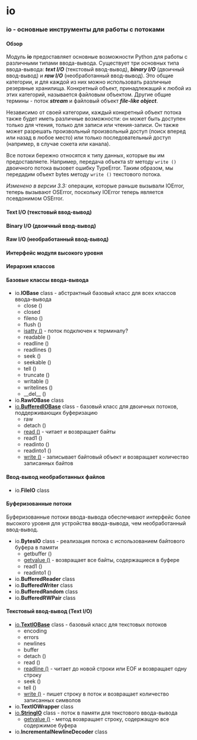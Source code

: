 # io

### io - основные инструменты для работы с потоками

#### Обзор

Модуль **io** предоставляет основные возможности Python для работы с различными типами ввода-вывода. Существует три основных типа ввода-вывода: _**text I/O**_ \(текстовый ввод-вывод\), _**binary I/O**_ \(двоичный ввод-вывод\) и _**raw I/O**_ \(необработанный ввод-вывод\). Это общие категории, и для каждой из них можно использовать различные резервные хранилища. Конкретный объект, принадлежащий к любой из этих категорий, называется файловым объектом. Другие общие термины - поток _**stream**_ и файловый объект _**file-like object**_.

Независимо от своей категории, каждый конкретный объект потока также будет иметь различные возможности: он может быть доступен только для чтения, только для записи или чтения-записи. Он также может разрешать произвольный произвольный доступ \(поиск вперед или назад в любое место\) или только последовательный доступ \(например, в случае сокета или канала\).

Все потоки бережно относятся к типу данных, которые вы им предоставляете. Например, передача объекта str методу `write ()` двоичного потока вызовет ошибку TypeError. Таким образом, мы передадим объект bytes методу `write ()` текстового потока.

_Изменено в версии 3.3:_ операции, которые раньше вызывали IOError, теперь вызывают OSError, поскольку IOError теперь является псевдонимом OSError.

#### Text I/O \(текстовый ввод-вывод\)

#### Binary I/O \(двоичный ввод-вывод\)

#### Raw I/O \(необработанный ввод-вывод\)

#### Интерфейс модуля высокого уровня

#### Иерархия классов

#### Базовые классы ввода-вывода

* io.**IOBase** class - абстрактный базовый класс для всех классов ввода-вывода
  * close \(\)
  * closed
  * fileno \(\)
  * flush \(\)
  * [isatty \(\)](io.iobase/io.iobase.isatty.md) - поток подключен к терминалу?
  * readable \(\)
  * readline \(\)
  * readlines \(\)
  * seek \(\)
  * seekable \(\)
  * tell \(\)
  * truncate \(\)
  * writable \(\)
  * writelines \(\)
  * \_\_del\_\_ \(\)
* io.**RawIOBase** class
* [io.**BufferedIOBase**](io.bufferediobase/) class - базовый класс для двоичных потоков, поддерживающих буферизацию
  * raw
  * detach \(\)
  * [read \(\)](io.bufferediobase/io.bufferediobase.read.md) - читает и возвращает байты
  * read1 \(\)
  * readinto \(\)
  * readinto1 \(\)
  * [write \(\)](io.bufferediobase/io.bufferediobase.write.md) - записывает байтовый объект и возвращает количество записанных байтов

#### Ввод-вывод необработанных файлов

* io.**FileIO** class

#### Буферизованные потоки

Буферизованные потоки ввода-вывода обеспечивают интерфейс более высокого уровня для устройства ввода-вывода, чем необработанный ввод-вывод.

* io.**BytesIO** class - реализация потока с использованием байтового буфера в памяти
  * getbuffer \(\)
  * [getvalue \(\)](io.bytesio/io.bytesio.getvalue.md) - возвращает все байты, содержащиеся в буфере
  * read1 \(\)
  * readinto1 \(\)
* io.**BufferedReader** class
* io.**BufferedWriter** class
* io.**BufferedRandom** class
* io.**BufferedRWPair** class

#### Текстовый ввод-вывод \(Text I/O\)

* [io.**TextIOBase**](io.textiobase/) class - базовый класс для текстовых потоков
  * encoding
  * errors
  * newlines
  * buffer
  * detach \(\)
  * read \(\)
  * [readline \(\)](io.textiobase/io.textiobase.readline.md) - читает до новой строки или EOF и возвращает одну строку
  * seek \(\)
  * tell \(\)
  * [write \(\)](io.textiobase/io.textiobase.write.md) - пишет строку в поток и возвращает количество записанных символов
* io.**TextIOWrapper** class
* [io.**StringIO**](io.stringio/) class - поток в памяти для текстового ввода-вывода
  * [getvalue \(\)](io.stringio/io.stringio.getvalue.md) - метод возвращает строку, содержащую все содержимое буфера
* io.**IncrementalNewlineDecoder** class

